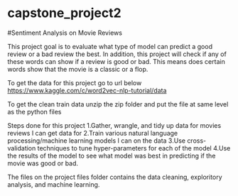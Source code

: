 # capstone_project2 

#Sentiment Analysis on Movie Reviews

 This project goal is to evaluate what type of model can predict a good review or a bad review the best. 
 In addition, this project will check if any of these words can show if a review is good or bad. 
 This means does certain words show that the movie is a classic or a flop.

To get the data for this project go to url below
https://www.kaggle.com/c/word2vec-nlp-tutorial/data

To get the clean train data unzip the zip folder and put the file at same level as the python files


Steps done for this project 
1.Gather, wrangle, and tidy up data for movies reviews I can get data for
2.Train various natural language processing/machine learning models I can on the data
3.Use cross-validation techniques to tune hyper-parameters for each of the model 
4.Use the results of the model to see what model was best in predicting if the movie was good or bad. 


The files on the project files folder contains the data cleaning, exploritory analysis, and machine learning. 
